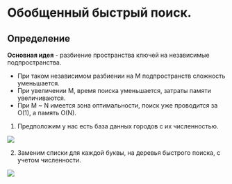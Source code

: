 # Обобщенный быстрый поиск.

## Определение

**Основная идея** - разбиение пространства ключей на независимые подпространства.

* При таком независимом разбиении на M подпространств сложность уменьшается.
* При увеличении M, время поиска уменьшается, затраты памяти увеличиваются.
* При M ~ N имеется зона оптимальности, поиск уже проводится за O(1), а память O(N).

1) Предположим у нас есть база данных городов с их численностью.

![](https://lh7-us.googleusercontent.com/docsz/AD_4nXf9U99fPFOSIVNTdzJHzmme6O_dHs0GlUhrPI3PwgAy9kSe7qLQNkVSMCIg7w6U_lfxvYi4XCaH-kpk0An3ejHel1jAT031Zid45OKqqrat2uEPScdqurxeZ8pPgk3qREjZwNYggxX93HVA0zcX6rFjaug?key=9gziK4gT-jwK64_BpOeehQ)

2) Заменим списки для каждой буквы, на деревья быстрого поиска, с учетом численности.
   
![](https://lh7-us.googleusercontent.com/docsz/AD_4nXe8YbrJMHGX_2aHXaAelLd8LQEQqBSUBy-H3EJI4rw33CAhUWB90OuBdzq1GSYSW5VE07U3F1pUlrnHpYqIQGL6Rc-WoW8zXLpSzG4PPPKdvIP2mnHZdqUvpjDRAygp2ZFloPVVNujwrw4BHq2Z4sUfnC9c?key=9gziK4gT-jwK64_BpOeehQ)
